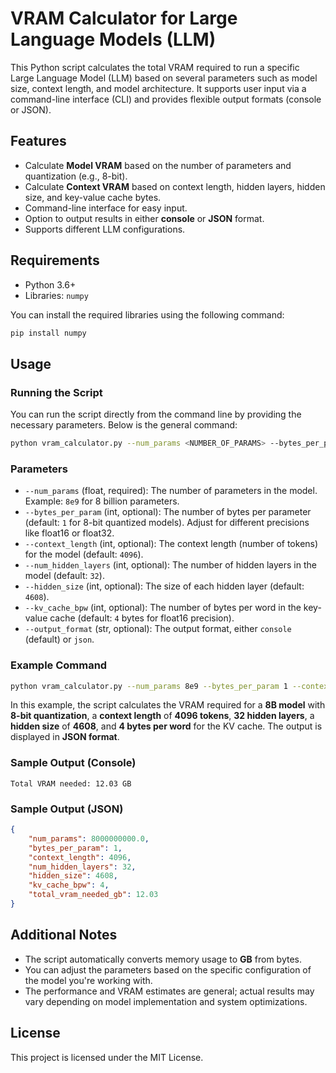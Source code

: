 
# VRAM Calculator for Large Language Models (LLM)

This Python script calculates the total VRAM required to run a specific Large Language Model (LLM) based on several parameters such as model size, context length, and model architecture. It supports user input via a command-line interface (CLI) and provides flexible output formats (console or JSON).

## Features

- Calculate **Model VRAM** based on the number of parameters and quantization (e.g., 8-bit).
- Calculate **Context VRAM** based on context length, hidden layers, hidden size, and key-value cache bytes.
- Command-line interface for easy input.
- Option to output results in either **console** or **JSON** format.
- Supports different LLM configurations.

## Requirements

- Python 3.6+
- Libraries: `numpy`

You can install the required libraries using the following command:

```bash
pip install numpy
```

## Usage

### Running the Script

You can run the script directly from the command line by providing the necessary parameters. Below is the general command:

```bash
python vram_calculator.py --num_params <NUMBER_OF_PARAMS> --bytes_per_param <BYTES_PER_PARAM> --context_length <CONTEXT_LENGTH> --num_hidden_layers <HIDDEN_LAYERS> --hidden_size <HIDDEN_SIZE> --kv_cache_bpw <KV_CACHE_BYTES_PER_WORD> --output_format <FORMAT>
```

### Parameters

- `--num_params` (float, required): The number of parameters in the model. Example: `8e9` for 8 billion parameters.
- `--bytes_per_param` (int, optional): The number of bytes per parameter (default: `1` for 8-bit quantized models). Adjust for different precisions like float16 or float32.
- `--context_length` (int, optional): The context length (number of tokens) for the model (default: `4096`).
- `--num_hidden_layers` (int, optional): The number of hidden layers in the model (default: `32`).
- `--hidden_size` (int, optional): The size of each hidden layer (default: `4608`).
- `--kv_cache_bpw` (int, optional): The number of bytes per word in the key-value cache (default: `4` bytes for float16 precision).
- `--output_format` (str, optional): The output format, either `console` (default) or `json`.

### Example Command

```bash
python vram_calculator.py --num_params 8e9 --bytes_per_param 1 --context_length 4096 --num_hidden_layers 32 --hidden_size 4608 --kv_cache_bpw 4 --output_format json
```

In this example, the script calculates the VRAM required for a **8B model** with **8-bit quantization**, a **context length** of **4096 tokens**, **32 hidden layers**, a **hidden size** of **4608**, and **4 bytes per word** for the KV cache. The output is displayed in **JSON format**.

### Sample Output (Console)

```
Total VRAM needed: 12.03 GB
```

### Sample Output (JSON)

```json
{
    "num_params": 8000000000.0,
    "bytes_per_param": 1,
    "context_length": 4096,
    "num_hidden_layers": 32,
    "hidden_size": 4608,
    "kv_cache_bpw": 4,
    "total_vram_needed_gb": 12.03
}
```

## Additional Notes

- The script automatically converts memory usage to **GB** from bytes.
- You can adjust the parameters based on the specific configuration of the model you're working with.
- The performance and VRAM estimates are general; actual results may vary depending on model implementation and system optimizations.

## License

This project is licensed under the MIT License.
